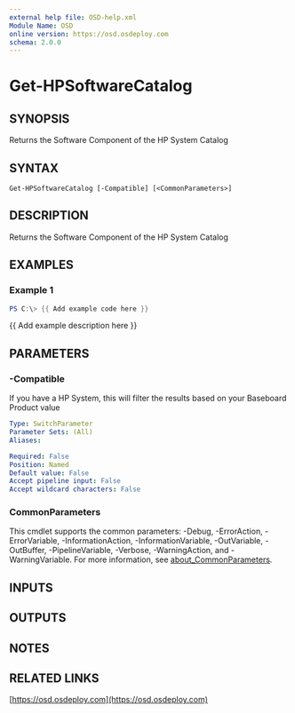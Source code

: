 ```yaml
---
external help file: OSD-help.xml
Module Name: OSD
online version: https://osd.osdeploy.com
schema: 2.0.0
---
```


# Get-HPSoftwareCatalog

## SYNOPSIS
Returns the Software Component of the HP System Catalog

## SYNTAX

```
Get-HPSoftwareCatalog [-Compatible] [<CommonParameters>]
```

## DESCRIPTION
Returns the Software Component of the HP System Catalog

## EXAMPLES

### Example 1
```powershell
PS C:\> {{ Add example code here }}
```

{{ Add example description here }}

## PARAMETERS

### -Compatible
If you have a HP System, this will filter the results based on your
Baseboard Product value

```yaml
Type: SwitchParameter
Parameter Sets: (All)
Aliases:

Required: False
Position: Named
Default value: False
Accept pipeline input: False
Accept wildcard characters: False
```

### CommonParameters
This cmdlet supports the common parameters: -Debug, -ErrorAction, -ErrorVariable, -InformationAction, -InformationVariable, -OutVariable, -OutBuffer, -PipelineVariable, -Verbose, -WarningAction, and -WarningVariable. For more information, see [about_CommonParameters](http://go.microsoft.com/fwlink/?LinkID=113216).

## INPUTS

## OUTPUTS

## NOTES

## RELATED LINKS

[https://osd.osdeploy.com](https://osd.osdeploy.com)

